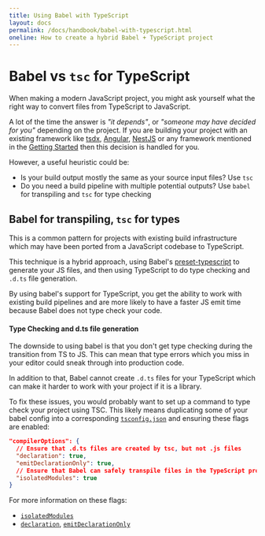 ```yaml
---
title: Using Babel with TypeScript
layout: docs
permalink: /docs/handbook/babel-with-typescript.html
oneline: How to create a hybrid Babel + TypeScript project
---
```


# Babel vs `tsc` for TypeScript

When making a modern JavaScript project, you might ask yourself what the right way to convert files from TypeScript to JavaScript.

A lot of the time the answer is _"it depends"_, or _"someone may have decided for you"_ depending on the project. If you are building your project with an existing framework like [tsdx](https://www.npmjs.com/package/tsdx), [Angular](https://angular.io/), [NestJS](https://nestjs.com/) or any framework mentioned in the [Getting Started](/docs/home) then this decision is handled for you.

However, a useful heuristic could be:

- Is your build output mostly the same as your source input files? Use `tsc`
- Do you need a build pipeline with multiple potential outputs? Use `babel` for transpiling and `tsc` for type checking

## Babel for transpiling, `tsc` for types

This is a common pattern for projects with existing build infrastructure which may have been ported from a JavaScript codebase to TypeScript.

This technique is a hybrid approach, using Babel's [preset-typescript](https://babeljs.io/docs/en/babel-preset-typescript) to generate your JS files, and then using TypeScript to do type checking and `.d.ts` file generation.

By using babel's support for TypeScript, you get the ability to work with existing build pipelines and are more likely to have a faster JS emit time because Babel does not type check your code.

#### Type Checking and d.ts file generation

The downside to using babel is that you don't get type checking during the transition from TS to JS. This can mean that type errors which you miss in your editor could sneak through into production code.

In addition to that, Babel cannot create `.d.ts` files for your TypeScript which can make it harder to work with your project if it is a library.

To fix these issues, you would probably want to set up a command to type check your project using TSC. This likely means duplicating some of your babel config into a corresponding [`tsconfig.json`](/tconfig) and ensuring these flags are enabled:

```json
"compilerOptions": {
  // Ensure that .d.ts files are created by tsc, but not .js files
  "declaration": true,
  "emitDeclarationOnly": true,
  // Ensure that Babel can safely transpile files in the TypeScript project
  "isolatedModules": true
}
```

For more information on these flags:

- [`isolatedModules`](/tsconfig#isolatedModules)
- [`declaration`](/tsconfig#declaration), [`emitDeclarationOnly`](/tsconfig#emitDeclarationOnly)
